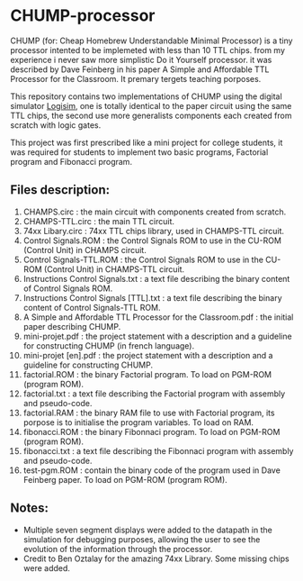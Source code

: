 # CHUMP-processor
CHUMP (for: Cheap Homebrew Understandable Minimal Processor) is a tiny processor intented to be implemeted with less than 10 TTL chips. from my experience i never saw more simplistic Do it Yourself processor. it was described by Dave Feinberg in his paper A Simple and Affordable TTL Processor for the Classroom. It premary tergets teaching porposes.

This repository contains two implementations of CHUMP using the digital simulator [Logisim](http://www.cburch.com/logisim/), one is totally identical to the paper circuit using the same TTL chips, the second use more generalists components each created from scratch with logic gates.

This project was first prescribed like a mini project for college students, it was required for students to implement two basic programs, Factorial program and Fibonacci program.

## Files description:
1. CHAMPS.circ : the main circuit with components created from scratch.
2. CHAMPS-TTL.circ : the main TTL circuit.
3. 74xx Libary.circ : 74xx TTL chips library, used in CHAMPS-TTL circuit.
4. Control Signals.ROM : the Control Signals ROM to use in the CU-ROM (Control Unit) in CHAMPS circuit.
5. Control Signals-TTL.ROM : the Control Signals ROM to use in the CU-ROM (Control Unit) in CHAMPS-TTL circuit.
6. Instructions Control Signals.txt : a text file describing the binary content of Control Signals ROM.
7. Instructions Control Signals [TTL].txt : a text file describing the binary content of Control Signals-TTL ROM.
8. A Simple and Affordable TTL Processor for the Classroom.pdf : the initial paper describing CHUMP.
9. mini-projet.pdf : the project statement with a description and a guideline for constructing CHUMP (in french language).
10. mini-projet [en].pdf : the project statement with a description and a guideline for constructing CHUMP.
11. factorial.ROM : the binary Factorial program. To load on PGM-ROM (program ROM).
12. factorial.txt : a text file describing the Factorial program with assembly and pseudo-code.
13. factorial.RAM : the binary RAM file to use with Factorial program, its porpose is to initialise the program variables. To load on RAM.
14. fibonacci.ROM : the binary Fibonnaci program. To load on PGM-ROM (program ROM).
15. fibonacci.txt : a text file describing the Fibonnaci program with assembly and pseudo-code.
16. test-pgm.ROM : contain the binary code of the program used in Dave Feinberg paper. To load on PGM-ROM (program ROM).

## Notes:
- Multiple seven segment displays were added to the datapath in the simulation for debugging purposes, allowing the user to see the evolution of the information through the processor.
- Credit to Ben Oztalay for the amazing 74xx Library. Some missing chips were added.
